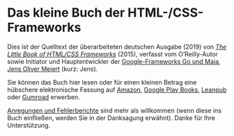 # Das kleine Buch der HTML-/CSS-Frameworks

Dies ist der Quelltext der überarbeiteten deutschen Ausgabe (2019) von [_The Little Book of HTML/CSS Frameworks_](https://www.oreilly.com/library/view/the-little-book/9781492048121/) (2015), verfasst vom O’Reilly-Autor sowie Initiator und Hauptentwickler der [Google-Frameworks Go und Maia](https://meiert.com/de/publications/articles/20171005/), [Jens Oliver Meiert](https://meiert.com/) (kurz: Jens).

Sie können das Buch hier lesen oder für einen kleinen Betrag eine hübschere elektronische Fassung auf [Amazon](https://www.amazon.de/dp/B07TY2T9XW/?tag=j9t-21), [Google Play Books](https://play.google.com/store/books/details/Jens_Oliver_Meiert_Das_kleine_Buch_der_HTML_CSS_Fr?id=j4jhDwAAQBAJ), [Leanpub](https://leanpub.com/html-css-frameworks) oder [Gumroad](https://j9t.gumroad.com/l/LqXw?locale=de) erwerben.

[Anregungen und Fehlerberichte](https://github.com/j9t/html-css-frameworks/issues) sind mehr als willkommen (wenn diese ins Buch einfließen, werden Sie in der Danksagung erwähnt). Danke für Ihre Unterstützung.